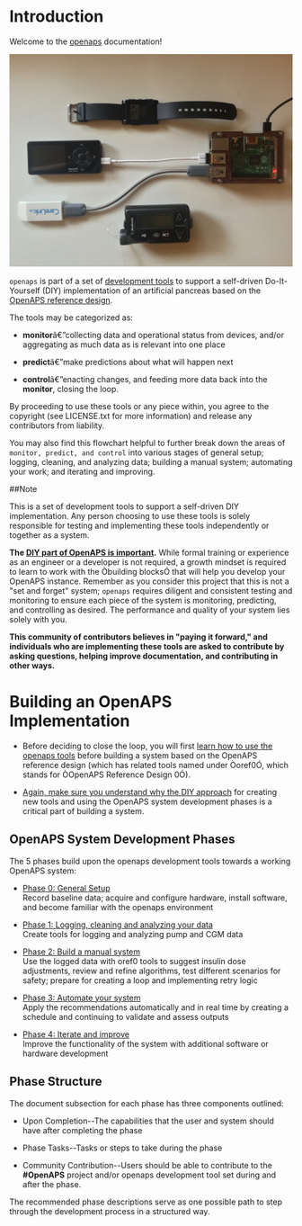 # Introduction 

Welcome to the [openaps](https://github.com/openaps/openaps) documentation!

![Example OpenAPS Setup](./docs/IMG_1112.jpg)

`openaps` is part of a set of [development tools](https://net.educause.edu/ir/library/pdf/ELI7088.pdf) to support a self-driven Do-It-Yourself (DIY) implementation of an artificial pancreas based on the [OpenAPS reference design](http://openaps.org/open-artificial-pancreas-system-openaps-reference-design/).

The tools may be categorized as:

*  **monitor**â€”collecting data and operational status from devices, and/or aggregating as much data as is relevant into one place

* **predict**â€”make predictions about what will happen next

* **control**â€”enacting changes, and feeding more data back into the **monitor**, closing the loop.

By proceeding to use these tools or any piece within, you agree to the copyright (see LICENSE.txt for more information) and release any contributors from liability. 

You may also find this flowchart helpful to further break down the areas of `monitor, predict, and control` into various stages of general setup; logging, cleaning, and analyzing data; building a manual system; automating your work; and iterating and improving.




##Note

This is a set of development tools to support a self-driven DIY implementation. Any person choosing to use these tools is solely responsible for testing and implementing these tools independently or together as a system.  

**The [DIY part of OpenAPS is important](http://bit.ly/1NBbZtO).** While formal training or experience as an engineer or a developer is not required, a growth mindset is required to learn to work with the Òbuilding blocksÓ that will help you develop your OpenAPS instance. Remember as you consider this project that this is not a "set and forget" system; `openaps` requires diligent and consistent testing and monitoring to ensure each piece of the system is monitoring, predicting, and controlling as desired.  The performance and quality of your system lies solely with you.

**This community of contributors believes in "paying it forward," and individuals who are implementing these tools are asked to contribute by asking questions, helping improve documentation, and contributing in other ways.**

# Building an OpenAPS Implementation

* Before deciding to close the loop, you will first [learn how to use the openaps tools](../Using-openaps-Tools/using.md) before building a system based on the OpenAPS reference design (which has related tools named under Òoref0Ó, which stands for ÒOpenAPS Reference Design 0Ó). 


* [Again, make sure you understand why the DIY approach](http://bit.ly/1NBbZtO) for creating new tools and using the OpenAPS system development phases is a critical part of building a system.


## OpenAPS System Development Phases

The 5 phases build upon the openaps development tools towards a working OpenAPS system:

* [Phase 0: General Setup](../Building-a-system/initial-setup.md)<br>
Record baseline data; acquire and configure hardware, install software, and become familiar with the openaps environment

* [Phase 1: Logging, cleaning and analyzing your data](../Building-a-system/data-collection.md)<br>
Create tools for logging and analyzing pump and CGM data

* [Phase 2: Build a manual system](../Building-a-system/recommendation-engine.md)<br>
Use the logged data with oref0 tools to suggest insulin dose adjustments, review and refine algorithms, test different scenarios for safety; prepare for creating a loop and implementing retry logic

* [Phase 3: Automate your system](../Building-a-system/closing-the-loop.md)<br>
Apply the recommendations automatically and in real time by creating a schedule and continuing to validate and assess outputs

* [Phase 4: Iterate and improve](../Building-a-system/getting-fancy.md)<br>
Improve the functionality of the system with additional software or hardware development

## Phase Structure

The document subsection for each phase has three components outlined:

* Upon Completion--The capabilities that the user and system should have after completing the phase
	
* Phase Tasks--Tasks or steps to take during the phase

* Community Contribution--Users should be able to contribute to the **#OpenAPS** project and/or openaps development tool set during and after the phase.

The recommended phase descriptions serve as one possible path to step through the development process in a structured way.

